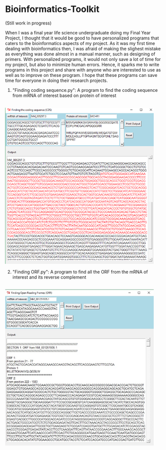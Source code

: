 # Bioinformatics-Toolkit
(Still work in progress)

When I was a final year life science undergraduate doing my Final Year Project, I thought that it would be good to have personalized programs that caters to the bioinformatics aspects of my project. As it was my first time dealing with bioinformatics then, I was afraid of making the slighest mistake as everything was done almost in a manual manner, such as designing of primers. With personalized programs, it would not only save a lot of time for my project, but also to minimize human errors. Hence, it sparks me to write programs in this project and share with anyone who are interested to use as well as to improve on these program. I hope that these programs can save time for everyone in doing their research projects. 

1) "Finding coding sequence.py": A program to find the coding sequence from mRNA of interest based on protein of interest
<br>
<img height = "500", src = "https://github.com/conan-koh123/Bioinformatics-Toolkit/blob/master/Finding%20the%20coding%20sequence%20(CDS)_v1.png"/>
</br>

2) "Finding ORF.py": A program to find all the ORF from the mRNA of interest and its reverse complement
<br>
<img height = "500", src = "https://github.com/conan-koh123/Bioinformatics-Toolkit/blob/master/find%20orf.jpg"/>
</br>


